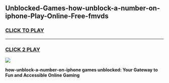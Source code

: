 
## Unblocked-Games-how-unblock-a-number-on-iphone-Play-Online-Free-fmvds
<h3>
<a href="https://premium76.site?title=how-unblock-a-number-on-iphone&ref=26A">CLICK TO PLAY</a></h3>
<hr>

<h3>
<a href="https://premium76.site?title=how-unblock-a-number-on-iphone&ref=26A">CLICK 2 PLAY</a>
  
</h3>

<a href="https://premium76.site?title=how-unblock-a-number-on-iphone&ref=26A"><img src="https://clearcache.store/games.png"></a>


**how-unblock-a-number-on-iphone games unblocked: Your Gateway to Fun and Accessible Online Gaming**
